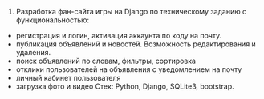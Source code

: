 1. Разработка фан-сайта игры на Django по техническому заданию с функциональностью:
- регистрация и логин, активация аккаунта по коду на почту.
- публикация объявлений и новостей. Возможность редактирования и удаления.
- поиск объявлений по словам, фильтры, сортировка
- отклики пользователей на объявления с уведомлением на почту
- личный кабинет пользователя
- загрузка фото и видео
Стек: Python, Django, SQLite3, bootstrap.
